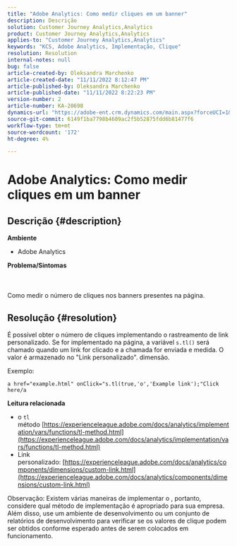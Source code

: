 ```yaml
---
title: "Adobe Analytics: Como medir cliques em um banner"
description: Descrição
solution: Customer Journey Analytics,Analytics
product: Customer Journey Analytics,Analytics
applies-to: "Customer Journey Analytics,Analytics"
keywords: "KCS, Adobe Analytics, Implementação, Clique"
resolution: Resolution
internal-notes: null
bug: false
article-created-by: Oleksandra Marchenko
article-created-date: "11/11/2022 8:12:47 PM"
article-published-by: Oleksandra Marchenko
article-published-date: "11/11/2022 8:22:23 PM"
version-number: 2
article-number: KA-20698
dynamics-url: "https://adobe-ent.crm.dynamics.com/main.aspx?forceUCI=1&pagetype=entityrecord&etn=knowledgearticle&id=d97cb833-fd61-ed11-9561-6045bd006b25"
source-git-commit: 6149f1ba7798b4609ac2f5b52875fdd6b81477f6
workflow-type: tm+mt
source-wordcount: '172'
ht-degree: 4%

---
```


# Adobe Analytics: Como medir cliques em um banner

## Descrição {#description}

<b>Ambiente</b>
- Adobe Analytics

<b>Problema/Sintomas </b><br><br> <br><br>Como medir o número de cliques nos banners presentes na página.

## Resolução {#resolution}


É possível obter o número de cliques implementando o rastreamento de link personalizado. Se for implementado na página, a variável `s.tl()` será chamado quando um link for clicado e a chamada for enviada e medida. O valor é armazenado no &quot;Link personalizado&quot;. dimensão.

Exemplo:


```
a href="example.html" onClick="s.tl(true,'o','Example link');"Click here/a
```


<b>Leitura relacionada</b>

- o `tl` método [https://experienceleague.adobe.com/docs/analytics/implementation/vars/functions/tl-method.html](https://experienceleague.adobe.com/docs/analytics/implementation/vars/functions/tl-method.html)
- Link personalizado: [https://experienceleague.adobe.com/docs/analytics/components/dimensions/custom-link.html](https://experienceleague.adobe.com/docs/analytics/components/dimensions/custom-link.html)


Observação: Existem várias maneiras de implementar o , portanto, considere qual método de implementação é apropriado para sua empresa. Além disso, use um ambiente de desenvolvimento ou um conjunto de relatórios de desenvolvimento para verificar se os valores de clique podem ser obtidos conforme esperado antes de serem colocados em funcionamento.
